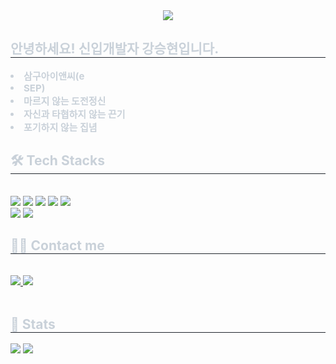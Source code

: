 <div align= "center">
    <img src="https://capsule-render.vercel.app/api?type=waving&color=0:1e00ff,100:fcfcfc&height=120&text=Hello!%20I'm%20Hyun&animation=&fontColor=ffffff&fontSize=50" />
    </div>
    <div style="text-align: left;"> 
    <h2 style="border-bottom: 1px solid #21262d; color: #c9d1d9;"> 안녕하세요! 신입개발자 강승현입니다. </h2>  
    <div style="font-weight: 700; font-size: 15px; text-align: left; color: #c9d1d9;"> <li> 삼구아이앤씨(e<li>SEP)</li><li> 마르지 않는 도전정신</li><li> 자신과 타협하지 않는 끈기</li><li> 포기하지 않는 집념 </div> 
    </div>
    <div style="text-align: left;">
    <h2 style="border-bottom: 1px solid #21262d; color: #c9d1d9;"> 🛠️ Tech Stacks </h2> <br> 
    <div style="margin: ; text-align: left;" "text-align: left;"> <img src="https://img.shields.io/badge/Java-007396?style=flat&logo=Java&logoColor=white">
          <img src="https://img.shields.io/badge/Spring-6DB33F?style=flat&logo=Spring&logoColor=white">
          <img src="https://img.shields.io/badge/MySQL-4479A1?style=flat&logo=MySQL&logoColor=white">
          <img src="https://img.shields.io/badge/Oracle-F80000?style=flat&logo=Oracle&logoColor=white">
          <img src="https://img.shields.io/badge/Javascript-F7DF1E?style=flat&logo=Javascript&logoColor=white">
          <br/><img src="https://img.shields.io/badge/HTML5-E34F26?style=flat&logo=HTML5&logoColor=white">
          <img src="https://img.shields.io/badge/CSS3-1572B6?style=flat&logo=CSS3&logoColor=white">
          </div>
    </div>
    <div style="text-align: left;">
    <h2 style="border-bottom: 1px solid #21262d; color: #c9d1d9;"> 🧑‍💻 Contact me </h2> <br> 
    <div style="text-align: left;"> <a href=https://www.instagram.com/kangsh0126/> <img src="https://img.shields.io/badge/Instagram-E4405F?style=flat&logo=Instagram&logoColor=white&link=https://www.instagram.com/kangsh0126/"> </a>
         <a href=mailto:vs81702738@gmail.com> <img src="https://img.shields.io/badge/Gmail-EA4335?style=flat&logo=Gmail&logoColor=white&link=mailto:vs81702738@gmail.com"> </a>
          </div>  <br> 
    <div style="text-align: left;">  </div> 
    </div>
    <div style="text-align: left;"> 
    <h2 style="border-bottom: 1px solid #21262d; color: #c9d1d9;"> 🏅 Stats </h2> <div style="text-align: left;"> <img src="https://github-readme-stats.vercel.app/api?username=Hyun&bg_color=60,ffffff,001df5&title_color=000000&text_color=000000"
         /> <img src="https://github-readme-stats.vercel.app/api/top-langs/?username=Hyun&layout=compact&bg_color=60,ffffff,001df5&title_color=000000&text_color=000000"
           /> </div> 
    </div>
    
